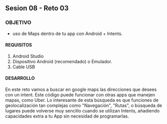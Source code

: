 ## Sesion 08 - Reto 03

### OBJETIVO 
 - uso de Maps dentro de tu app con Android + Intents. 

#### REQUISITOS 
1. Android Studio
2. Dispositivo Android (recomendado) o Emulador.
3. Cable USB

#### DESARROLLO
En este reto vamos a buscar en google maps las direcciones que desees con un intent. Este código puede funcionar con otras apps que manejen mapas, como Uber. Lo interesante de esta búsqueda es que funciones de geolocalización tan complejas como "Navegación", "Rutas", o búsqueda de lugares puede volverse muy sencillo cuando se utilizan Intents, añadiendo capacidades extra a tu App sin necesidad de programarlas. 
